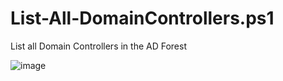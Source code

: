 
# List-All-DomainControllers.ps1
List all Domain Controllers in the AD Forest

![image](https://github.com/javeedambu/active-directory/assets/46672465/3cf80dc5-21e6-41f1-893d-fab9ce5c4984)
